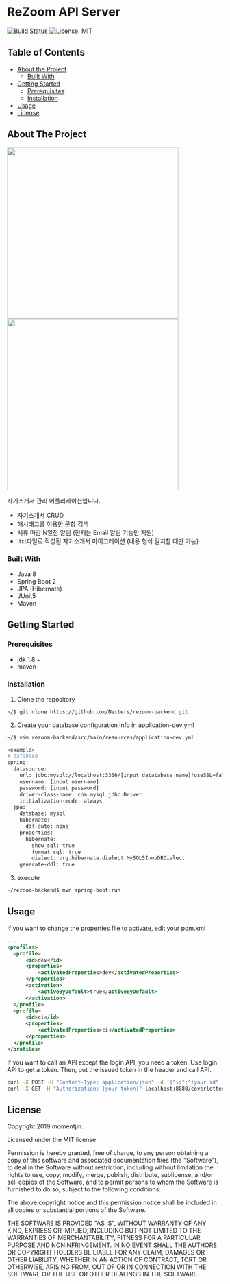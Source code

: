 # ReZoom API Server

[![Build Status](https://travis-ci.org/Nexters/rezoom-backend.svg?branch=master)](https://travis-ci.org/Nexters/rezoom-backend) [![License: MIT](https://img.shields.io/badge/License-MIT-yellow.svg)](https://opensource.org/licenses/MIT)




## Table of Contents

* [About the Project](#about-the-project)
  * [Built With](#built-with)
* [Getting Started](#getting-started)
  * [Prerequisites](#prerequisites)
  * [Installation](#installation)
* [Usage](#usage)
* [License](#license)


## About The Project

<img src="https://github.com/momentjin/study/blob/master/resource/image/rezoom-screenshot1.png" width="400px"> <img src="https://github.com/momentjin/study/blob/master/resource/image/rezoom-screenshot3.png" width="400px">

자기소개서 관리 어플리케이션입니다.

- 자기소개서 CRUD
- 해시태그를 이용한 문항 검색
- 서류 마감 N일전 알림 (현재는 Email 알림 기능만 지원)
- .txt파일로 작성된 자기소개서 마이그레이션 (내용 형식 일치할 때만 가능)

### Built With
- Java 8
- Spring Boot 2
- JPA (Hibernate)
- JUnit5
- Maven
 
## Getting Started

### Prerequisites

- jdk 1.8 ~
- maven
 
### Installation

1. Clone the repository
```sh
~/$ git clone https://github.com/Nexters/rezoom-backend.git
```
2. Create your database configuration info in application-dev.yml
```sh
~/$ vim rezoom-backend/src/main/resources/application-dev.yml

<example>
# database
spring:
  datasource:
    url: jdbc:mysql://localhost:3306/[input datatabase name]?useSSL=false&characterEncoding=UTF-8
    username: [input username]
    password: [input password]
    driver-class-name: com.mysql.jdbc.Driver
    initialization-mode: always
  jpa:
    database: mysql
    hibernate:
      ddl-auto: none
    properties:
      hibernate:
        show_sql: true
        format_sql: true
        dialect: org.hibernate.dialect.MySQL5InnoDBDialect
    generate-ddl: true
```
3. execute
```sh
~/rezoom-backend$ mvn spring-boot:run
```
## Usage

If you want to change the properties file to activate, edit your pom.xml
```xml
...
<profiles>
  <profile>
      <id>dev</id>
      <properties>
          <activatedProperties>dev</activatedProperties>
      </properties>
      <activation>
          <activeByDefault>true</activeByDefault>
      </activation>
  </profile>
  <profile>
      <id>ci</id>
      <properties>
          <activatedProperties>ci</activatedProperties>
      </properties>
  </profile>
</profiles>
```

If you want to call an API except the login API, you need a token. Use login API to get a token. Then, put the issued token in the header and call API.
```sh
curl -X POST -H "Content-Type: application/json" -d '{"id":"[your id", "password":"your password"}' http://localhost:8080/login
curl -X GET -H "Authorization: [your token]" localhost:8080/coverletters 
```

## License

Copyright 2019 momentjin.

Licensed under the MIT license:

Permission is hereby granted, free of charge, to any person obtaining a copy
of this software and associated documentation files (the "Software"), to deal
in the Software without restriction, including without limitation the rights
to use, copy, modify, merge, publish, distribute, sublicense, and/or sell
copies of the Software, and to permit persons to whom the Software is
furnished to do so, subject to the following conditions:

The above copyright notice and this permission notice shall be included in
all copies or substantial portions of the Software.

THE SOFTWARE IS PROVIDED "AS IS", WITHOUT WARRANTY OF ANY KIND, EXPRESS OR
IMPLIED, INCLUDING BUT NOT LIMITED TO THE WARRANTIES OF MERCHANTABILITY,
FITNESS FOR A PARTICULAR PURPOSE AND NONINFRINGEMENT. IN NO EVENT SHALL THE
AUTHORS OR COPYRIGHT HOLDERS BE LIABLE FOR ANY CLAIM, DAMAGES OR OTHER
LIABILITY, WHETHER IN AN ACTION OF CONTRACT, TORT OR OTHERWISE, ARISING FROM,
OUT OF OR IN CONNECTION WITH THE SOFTWARE OR THE USE OR OTHER DEALINGS IN
THE SOFTWARE.
